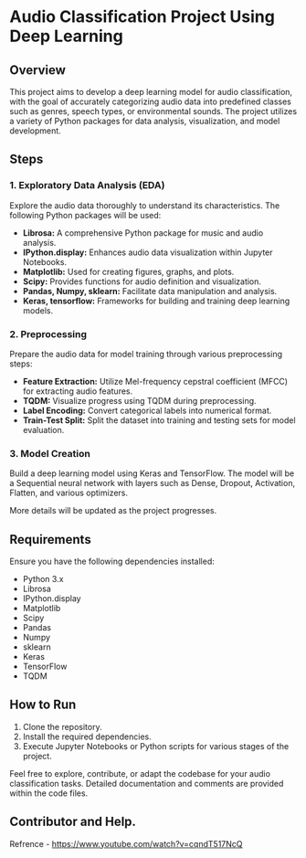 # Audio Classification Project Using Deep Learning

## Overview

This project aims to develop a deep learning model for audio classification, with the goal of accurately categorizing audio data into predefined classes such as genres, speech types, or environmental sounds. The project utilizes a variety of Python packages for data analysis, visualization, and model development.

## Steps

### 1. Exploratory Data Analysis (EDA)

Explore the audio data thoroughly to understand its characteristics. The following Python packages will be used:

- **Librosa:** A comprehensive Python package for music and audio analysis.
- **IPython.display:** Enhances audio data visualization within Jupyter Notebooks.
- **Matplotlib:** Used for creating figures, graphs, and plots.
- **Scipy:** Provides functions for audio definition and visualization.
- **Pandas, Numpy, sklearn:** Facilitate data manipulation and analysis.
- **Keras, tensorflow:** Frameworks for building and training deep learning models.

### 2. Preprocessing

Prepare the audio data for model training through various preprocessing steps:

- **Feature Extraction:** Utilize Mel-frequency cepstral coefficient (MFCC) for extracting audio features.
- **TQDM:** Visualize progress using TQDM during preprocessing.
- **Label Encoding:** Convert categorical labels into numerical format.
- **Train-Test Split:** Split the dataset into training and testing sets for model evaluation.

### 3. Model Creation

Build a deep learning model using Keras and TensorFlow. The model will be a Sequential neural network with layers such as Dense, Dropout, Activation, Flatten, and various optimizers.

More details will be updated as the project progresses.

## Requirements

Ensure you have the following dependencies installed:

- Python 3.x
- Librosa
- IPython.display
- Matplotlib
- Scipy
- Pandas
- Numpy
- sklearn
- Keras
- TensorFlow
- TQDM

## How to Run

1. Clone the repository.
2. Install the required dependencies.
3. Execute Jupyter Notebooks or Python scripts for various stages of the project.

Feel free to explore, contribute, or adapt the codebase for your audio classification tasks. Detailed documentation and comments are provided within the code files.

## Contributor and Help.

Refrence - https://www.youtube.com/watch?v=cqndT517NcQ





